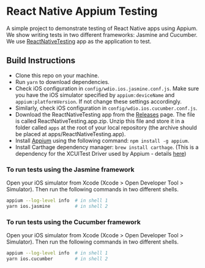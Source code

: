 # React Native Appium Testing

A simple project to demonstrate testing of React Native apps using Appium. We
show writing tests in two different frameworks: Jasmine and Cucumber. We use
[ReactNativeTesting](https://github.com/nareshbhatia/react-native-xcui-testing)
app as the application to test.

## Build Instructions

-   Clone this repo on your machine.
-   Run `yarn` to download dependencies.
-   Check iOS configuration in `config/wdio.ios.jasmine.conf.js`. Make sure you
    have the iOS simulator specified by `appium:deviceName` and
    `appium:platformVersion`. If not change these settings accordingly.
-   Similarly, check iOS configuration in `config/wdio.ios.cucumber.conf.js`.
-   Download the ReactNativeTesting app from the
    [Releases](https://github.com/nareshbhatia/react-native-xcui-testing/releases)
    page. The file is called ReactNativeTesting.app.zip. Unzip this file and
    store it in a folder called `apps` at the root of your local repository (the
    archive should be placed at apps/ReactNativeTesting.app).
-   Install [Appium](http://appium.io/) using the following command:
    `npm install -g appium`.
-   Install Carthage dependency manager: `brew install carthage`. (This is a
    dependency for the XCUITest Driver used by Appium - details
    [here](http://appium.io/docs/en/drivers/ios-xcuitest/))

### To run tests using the Jasmine framework

Open your iOS simulator from Xcode (Xcode > Open Developer Tool > Simulator).
Then run the following commands in two different shells.

```bash
appium --log-level info  # in shell 1
yarn ios.jasmine         # in shell 2
```

### To run tests using the Cucumber framework

Open your iOS simulator from Xcode (Xcode > Open Developer Tool > Simulator).
Then run the following commands in two different shells.

```bash
appium --log-level info  # in shell 1
yarn ios.cucumber        # in shell 2
```
